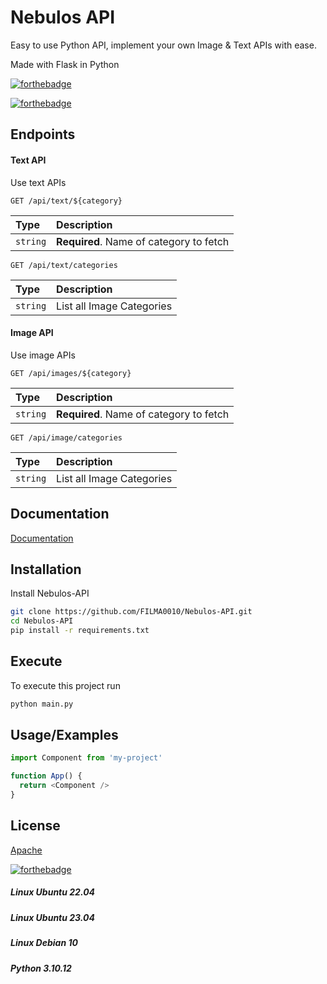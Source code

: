 
# Nebulos API

Easy to use Python API, implement your own Image & Text APIs with ease.

Made with Flask in Python

[![forthebadge](https://forthebadge.com/images/badges/made-with-python.svg)](https://forthebadge.com)

[![forthebadge](https://forthebadge.com/images/badges/mom-made-pizza-rolls.svg)](https://forthebadge.com)





## Endpoints

#### Text API

Use text APIs
```http
GET /api/text/${category}
```

| Type     | Description                |
 :------- | :------------------------- |
 `string` | **Required**. Name of category to fetch |
 
```http
GET /api/text/categories
```

| Type     | Description                |
 :------- | :------------------------- |
 `string` | List all Image Categories |

#### Image API
Use image APIs
```http
GET /api/images/${category}
```

| Type     | Description                |
 :------- | :------------------------- |
 `string` | **Required**. Name of category to fetch |
 
```http
GET /api/image/categories
```

| Type     | Description                |
 :------- | :------------------------- |
 `string` | List all Image Categories |


## Documentation

[Documentation](https://api.nebulos.pro:3000/)


## Installation

Install Nebulos-API

```bash
git clone https://github.com/FILMA0010/Nebulos-API.git
cd Nebulos-API
pip install -r requirements.txt
```
    
## Execute

To execute this project run

```bash
python main.py
```


## Usage/Examples

```javascript
import Component from 'my-project'

function App() {
  return <Component />
}
```


## License

[Apache](https://github.com/FILMA0010/Nebulos-API/blob/main/LICENSE)

[![forthebadge](https://forthebadge.com/images/badges/works-on-my-machine.svg)](https://forthebadge.com)
##### Linux Ubuntu 22.04
#####  Linux Ubuntu 23.04
#####  Linux Debian 10
##### Python 3.10.12
